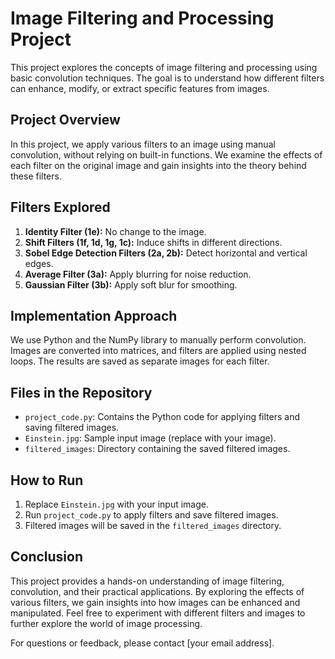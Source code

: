 # Image Filtering and Processing Project

This project explores the concepts of image filtering and processing using basic convolution techniques. The goal is to understand how different filters can enhance, modify, or extract specific features from images.

## Project Overview

In this project, we apply various filters to an image using manual convolution, without relying on built-in functions. We examine the effects of each filter on the original image and gain insights into the theory behind these filters.

## Filters Explored

1. **Identity Filter (1e):** No change to the image.
2. **Shift Filters (1f, 1d, 1g, 1c):** Induce shifts in different directions.
3. **Sobel Edge Detection Filters (2a, 2b):** Detect horizontal and vertical edges.
4. **Average Filter (3a):** Apply blurring for noise reduction.
5. **Gaussian Filter (3b):** Apply soft blur for smoothing.

## Implementation Approach

We use Python and the NumPy library to manually perform convolution. Images are converted into matrices, and filters are applied using nested loops. The results are saved as separate images for each filter.

## Files in the Repository

- `project_code.py`: Contains the Python code for applying filters and saving filtered images.
- `Einstein.jpg`: Sample input image (replace with your image).
- `filtered_images`: Directory containing the saved filtered images.

## How to Run

1. Replace `Einstein.jpg` with your input image.
2. Run `project_code.py` to apply filters and save filtered images.
3. Filtered images will be saved in the `filtered_images` directory.

## Conclusion

This project provides a hands-on understanding of image filtering, convolution, and their practical applications. By exploring the effects of various filters, we gain insights into how images can be enhanced and manipulated. Feel free to experiment with different filters and images to further explore the world of image processing.

For questions or feedback, please contact [your email address].

